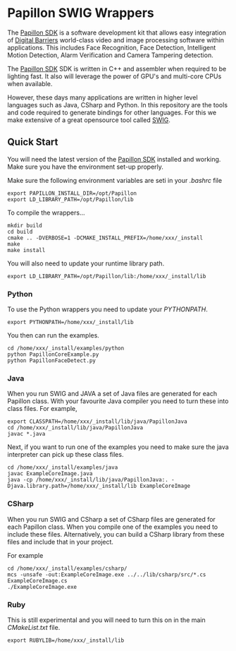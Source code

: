 # Papillon SWIG Wrappers

The [Papillon SDK](https://videoai.net/papillon) is a software development kit that allows easy integration of [Digital Barriers](https://www.digitialbarriers.com) world-class video and image processing software within applications.  This includes Face Recognition, Face Detection, Intelligent Motion Detection, Alarm Verification and Camera Tampering detection.

The [Papillon SDK](https://videoai.net/papillon) SDK is written in C++ and assembler when required to be lighting fast.  It also will leverage the power of GPU's and multi-core CPUs when available.

However, these days many applications are written in higher level languages such as Java, CSharp and Python.  In this repository are the tools and code required to generate bindings for other languages.  For this we make extensive of a great opensource tool called [SWIG](http://www.swig.org).

## Quick Start

You will need the latest version of the [Papillon SDK](https://videoai.net/papillon) installed and working.  Make sure you have the environment set-up properly. 

Make sure the following environment variables are seti in your _.bashrc_ file

```
export PAPILLON_INSTALL_DIR=/opt/Papillon
export LD_LIBRARY_PATH=/opt/Papillon/lib
```

To compile the wrappers...

```
mkdir build
cd build
cmake .. -DVERBOSE=1 -DCMAKE_INSTALL_PREFIX=/home/xxx/_install
make
make install
```

You will also need to update your runtime library path.

```
export LD_LIBRARY_PATH=/opt/Papillon/lib:/home/xxx/_install/lib
```


### Python

To use the Python wrappers you need to update your _PYTHONPATH_.

```  
export PYTHONPATH=/home/xxx/_install/lib
```

You then can run the examples.

```
cd /home/xxx/_install/examples/python
python PapillonCoreExample.py
python PapillonFaceDetect.py
```

### Java

When you run SWIG and JAVA a set of Java files are generated for each Papillon class.  With your favourite Java compiler you need to turn these into class files. For example,

```
export CLASSPATH=/home/xxx/_install/lib/java/PapillonJava
cd /home/xxx/_install/lib/java/PapillonJava
javac *.java
```

Next, if you want to run one of the examples you need to make sure the java interpreter can pick up these class files. 

```
cd /home/xxx/_install/examples/java
javac ExampleCoreImage.java
java -cp /home/xxx/_install/lib/java/PapillonJava:. -Djava.library.path=/home/xxx/_install/lib ExampleCoreImage

```

### CSharp 
When you run SWIG and CSharp a set of CSharp files are generated for each Papillon class.  When you compile one of the examples you need to include these files.  Alternatively, you can build a CSharp library from these files and include that in your project.

For example

```
cd /home/xxx/_install/examples/csharp/
mcs -unsafe -out:ExampleCoreImage.exe ../../lib/csharp/src/*.cs ExampleCoreImage.cs
./ExampleCoreImage.exe
```


### Ruby

This is still experimental and you will need to turn this on in the main _CMakeList.txt_ file.

```  
export RUBYLIB=/home/xxx/_install/lib
```

